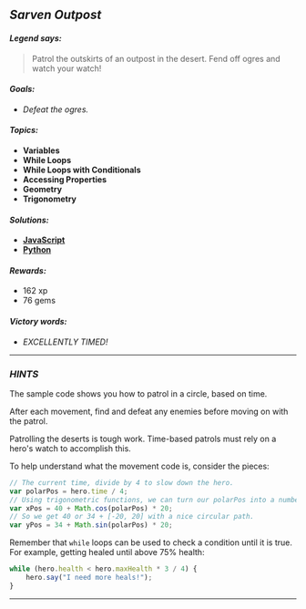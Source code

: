 ## _Sarven Outpost_

#### _Legend says:_
> Patrol the outskirts of an outpost in the desert. Fend off ogres and watch your watch!

#### _Goals:_
+ _Defeat the ogres._

#### _Topics:_
+ **Variables**
+ **While Loops**
+ **While Loops with Conditionals**
+ **Accessing Properties**
+ **Geometry**
+ **Trigonometry**

#### _Solutions:_
+ **[JavaScript](sarvenOutpost.js)**
+ **[Python](sarven_outpost.py)**

#### _Rewards:_
+ 162 xp
+ 76 gems

#### _Victory words:_
+ _EXCELLENTLY TIMED!_

___

### _HINTS_

The sample code shows you how to patrol in a circle, based on time.

After each movement, find and defeat any enemies before moving on with the patrol.

Patrolling the deserts is tough work. Time-based patrols must rely on a hero's watch to accomplish this.

To help understand what the movement code is, consider the pieces:

```javascript
// The current time, divide by 4 to slow down the hero.
var polarPos = hero.time / 4;
// Using trigonometric functions, we can turn our polarPos into a number between 1 and -1.
var xPos = 40 + Math.cos(polarPos) * 20;
// So we get 40 or 34 + [-20, 20] with a nice circular path.
var yPos = 34 + Math.sin(polarPos) * 20;
```

Remember that `while` loops can be used to check a condition until it is true. For example, getting healed until above 75% health:

```javascript
while (hero.health < hero.maxHealth * 3 / 4) {
    hero.say("I need more heals!");
}
```

___
